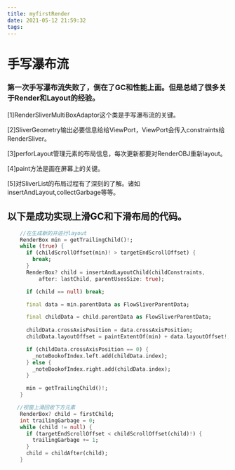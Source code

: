 ```yaml
---
title: myfirstRender
date: 2021-05-12 21:59:32
tags:
---
```


# 手写瀑布流
### 第一次手写瀑布流失败了，倒在了GC和性能上面。但是总结了很多关于Render和Layout的经验。
[1]RenderSliverMultiBoxAdaptor这个类是手写瀑布流的关键。

[2]SliverGeometry输出必要信息给给ViewPort，ViewPort会传入constraints给RenderSliver。

[3]perforLayout管理元素的布局信息，每次更新都要对RenderOBJ重新layout。

[4]paint方法是画在屏幕上的关键。

[5]对SliverList的布局过程有了深刻的了解。诸如insertAndLayout,collectGarbage等等。

## 以下是成功实现上滑GC和下滑布局的代码。
```dart
    //在生成新的并进行layout
    RenderBox min = getTrailingChild()!;
    while (true) {
      if (childScrollOffset(min)! > targetEndScrollOffset) {
        break;
      }
      RenderBox? child = insertAndLayoutChild(childConstraints,
          after: lastChild, parentUsesSize: true);

      if (child == null) break;

      final data = min.parentData as FlowSliverParentData;

      final childData = child.parentData as FlowSliverParentData;
     
      childData.crossAxisPosition = data.crossAxisPosition;
      childData.layoutOffset = paintExtentOf(min) + data.layoutOffset!;

      if (childData.crossAxisPosition == 0) {
        _noteBookofIndex.left.add(childData.index);
      } else {
        _noteBookofIndex.right.add(childData.index);
      }

      min = getTrailingChild()!;
    }
```
```dart
   //视窗上滑回收下方元素
    RenderBox? child = firstChild;
    int trailingGarbage = 0;
    while (child != null) {
      if (targetEndScrollOffset < childScrollOffset(child)!) {
        trailingGarbage += 1;
      }
      child = childAfter(child);
    }
```
